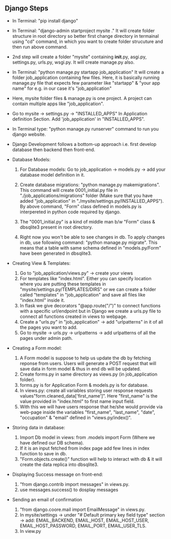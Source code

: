 ## Django Steps

* In Terminal: "pip install django"

* In Terminal: "django-admin startproject mysite ." It will create folder structure in root directory so better first change directory in termainal using "cd" command, in which you want to create folder strucuture and then run above command.

* 2nd step will create a folder "mysite" containing __init__.py, asgi.py, settings.py, urls.py, wsgi.py. It will create manage.py also.

* In Terminal: "python manage.py startapp job_application" It will create a folder job_application containing few files. Here, it is basically running manage.py file that expects few parameter like "startapp" & "your app name" for e.g. in our case it's "job_application"

* Here, mysite folder files & manage.py is one project. A project can contain multiple apps like "job_application".

* Go to mysite -> settings.py -> "INSTALLED_APPS" In Application definition Section. Add 'job_application' in "INSTALLED_APPS". 

* In Terminal type: "python manage.py runserver" command to run you django website.

* Django Development follows a bottom-up approach i.e. first develop database then backend then front-end.

* Database Models:
    1. For Database models: Go to job_application -> models.py -> add your database model definition in it.

    2. Create database migrations: "python manage.py makemigrations". This command will create 0001_initial.py file in "./job_applications/migrations" folder (Make sure that you have added "job_application" in "./mysite/settings.py/INSTALLED_APPS"). By above command, "Form" class defined in models.py is interpereted in python code required by django.

    3. The "0001_initial.py" is a kind of middle man b/w "Form" class & dbsqlite3 present in root directory.

    4. Right now you won't be able to see changes in db. To apply changes in db, use following command: "python manage.py migrate". This means that a table with same schema defined in "models.py/Form" have been generated in dbsqlite3.

* Creating View & Templates:
    1. Go to "job_application/views.py" -> create your views
    2. For templates like "index.html". Either you can specify location where you are putting these templates in "mysite/settings.py/TEMPLATES/DIRS" or we can create a folder called "templates" in "job_application" and save all files like "index.html" inside it.
    3. In flask we give decorators "@app.route("/")" to connect functions with a specific url/endpoint but in Django we create a urls.py file to connect all functions created in views to webpage.
    4. Create a "urls.py" in "job_application" -> add "urlpatterns" in it of all the pages you want to add.
    5. Go to mysite -> urls.py -> urlpatterns -> add urlpatterns of all the pages under admin path.

* Creating a Form model:
    1. A Form model is suppose to help us update the db by fetching reponse from users. Users will generate a POST request that will save data in form model & thus in end db will be updated.
    2. Create forms.py in same directory as views.py (in job_application folder). 
    3. forms.py is for Application Form & models.py is for database.
    4. In views.py: create all variables storing user response requests values"form.cleaned_data['first_name']". Here "first_name" is the value provided in "index.html" to first name input field.
    5. With this we will have users response that he/she would provide via web-page inside the variables "first_name", "last_name", "date", "occupation" & "email" defined in "views.py/index()".

*  Storing data in database:
    1. Import Db model in views: from .models import Form (Where we have defined our DB schema).
    2. If it is an input fetched from index page add few lines in index function to save in db.
    3. "Form.objects.create()" function will help to interact with db & it will create the data replica into dbsqlite3.

* Displaying Success message on front-end:
    1. "from django.contrib import messages" in views.py.
    2. use messages.success() to dosplay messages

* Sending an email of confirmation
    1. "from django.coore.mail import EmailMessage" in views.py.
    2. In mysite/settings -> under "# Default primary key field type" section -> add: EMAIL_BACKEND, EMAIL_HOST, EMAIL_HOST_USER, EMAIL_HOST_PASSWORD, EMAIL_PORT, EMAIL_USER_TLS.
    3.   In view.py